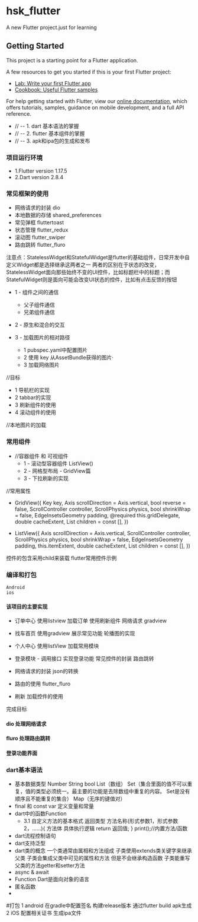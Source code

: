# hsk_flutter

A new Flutter project.just for learning

## Getting Started

This project is a starting point for a Flutter application.

A few resources to get you started if this is your first Flutter project:

- [Lab: Write your first Flutter app](https://flutter.dev/docs/get-started/codelab)
- [Cookbook: Useful Flutter samples](https://flutter.dev/docs/cookbook)

For help getting started with Flutter, view our
[online documentation](https://flutter.dev/docs), which offers tutorials,
samples, guidance on mobile development, and a full API reference.

- // --  1. dart 基本语法的掌握
- // --  2. flutter 基本组件的掌握
- // --  3. apk和ipa包的生成和发布


### 项目运行环境
   - 1.Flutter version 1.17.5
   - 2.Dart version 2.8.4


### 常见框架的使用
   - 网络请求的封装  dio
   - 本地数据的存储  shared_preferences
   - 常见弹框       fluttertoast
   - 状态管理       flutter_redux 
   - 滚动图         flutter_swiper
   - 路由跳转       flutter_fluro

注意点：StatelessWidget和StatefulWidget是flutter的基础组件，日常开发中自定义Widget都是选择继承这两者之一
两者的区别在于状态的改变，StatelessWidget面向那些始终不变的UI控件，比如标题栏中的标题；而StatefulWidget则是面向可能会改变UI状态的控件，比如有点击反馈的按钮

- 1 - 组件之间的通信
    * 父子组件通信        
    * 兄弟组件通信 


- 2 - 原生和混合的交互   

- 3 - 加载图片的相对路径
    - 1 pubspec.yaml中配置图片
    - 2 使用 key 从AssetBundle获得的图片·
    - 3 加载网络图片




//目标
  - 1  导航栏的实现
  - 2  tabbar的实现
  - 3  刷新组件的使用
  - 4  滚动组件的使用

  //本地图片的加载

### 常用组件
  - //容器组件 和 可视组件
    - 1 - 滚动型容器组件 ListView()
    - 2 - 网格型布局 - GridView篇
    - 3 - 下拉刷新的实现

//常用属性
- GridView({
  Key key,
  Axis scrollDirection = Axis.vertical,
  bool reverse = false,
  ScrollController controller,
  ScrollPhysics physics,
  bool shrinkWrap = false,
  EdgeInsetsGeometry padding,
  @required this.gridDelegate,
  double cacheExtent,
  List<Widget> children = const <Widget>[],
})

- ListView({
  Axis scrollDirection = Axis.vertical,
  ScrollController controller,
  ScrollPhysics physics,
  bool shrinkWrap = false,
  EdgeInsetsGeometry padding,
  this.itemExtent,
  double cacheExtent,
  List<Widget> children = const <Widget>[],
})
  


控件的包含采用child来装载
flutter常用控件示例

  
 ### 编译和打包
    Android
    ios



#### 该项目的主要实现
   - 订单中心  使用listview 加载订单   使用刷新组件   网络请求   gradview
   - 找车首页  使用gradview 展示常见功能  轮播图的实现
   - 个人中心 使用listView 加载常用模块
   - 登录模块 - 调用接口 实现登录功能 常见控件的封装  路由跳转



  - 网络请求的封装 json的转换
  - 路由的使用 flutter_fluro
  - 刷新 加载控件的使用
  



完成目标  

#### dio 处理网络请求

#### fluro 处理路由跳转

#### 登录功能界面

### dart基本语法
  - 基本数据类型  Number String bool List（数组） Set（集合里面的值不可以重复，值的类型必须统一。最主要的功能是去除数组中重复的内容。 Set是没有顺序且不能重复的集合） Map（无序的键值对）
  - final 和 const var 定义变量和常量
  - dart中的函数Function 
    - 3.1 自定义方法的基本格式
    返回类型 方法名称(形式参数1，形式参数2，......){
          方法体 具体执行逻辑
        return 返回值;
       }
     print();//内置方法/函数
  - dart流程控制语句 
  - dart支持泛型
  - dart类的概念 一个类通常由属相和方法组成
     子类使用extends类关键字来继承父类
     子类会集成父类中可见的属性和方法 但是不会继承构造函数
     子类能重写父类的方法getter和setter方法
  - async & await
  - Function Dart是面向对象的语言
  - 匿名函数
  - 



  #打包
    1 android  在gradle中配置签名 构建release版本 通过flutter build apk生成   
    2 iOS 配置相关证书 生成ipa文件